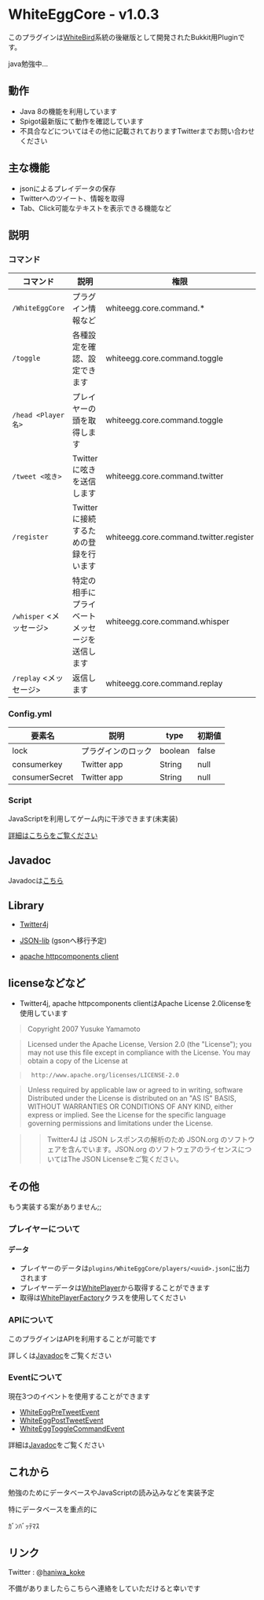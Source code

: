 # WhiteEggCore - v1.0.3

このプラグインは[WhiteBird](https://github.com/niwaniwa/WhiteBirdPvP "WhiteBirdPvP")系統の後継版として開発されたBukkit用Pluginです。

java勉強中...

## 動作
- Java 8の機能を利用しています
- Spigot最新版にて動作を確認しています
- 不具合などについてはその他に記載されておりますTwitterまでお問い合わせください

## 主な機能
* jsonによるプレイデータの保存
* Twitterへのツイート、情報を取得
* Tab、Click可能なテキストを表示できる機能など

## 説明

### コマンド
コマンド | 説明 | 権限 | 備考
-------|------|------|-----
`/WhiteEggCore` | プラグイン情報など | whiteegg.core.command.* |  
`/toggle` | 各種設定を確認、設定できます| whiteegg.core.command.toggle |
`/head <Player名>` | プレイヤーの頭を取得します | whiteegg.core.command.toggle |
`/tweet <呟き>` | Twitterに呟きを送信します | whiteegg.core.command.twitter | 初実行時は/registerを行ってください
`/register` | Twitterに接続するための登録を行います | whiteegg.core.command.twitter.register |
`/whisper` <Player> <メッセージ> | 特定の相手にプライベートメッセージを送信します | whiteegg.core.command.whisper |
`/replay` <メッセージ> | 返信します | whiteegg.core.command.replay |

### Config.yml

要素名 | 説明 | type | 初期値
------|------|------|-----
lock | プラグインのロック | boolean | false
consumerkey | Twitter app | String | null
consumerSecret | Twitter app | String | null

### Script
JavaScriptを利用してゲーム内に干渉できます(未実装)

[詳細はこちらをご覧ください](https://github.com/niwaniwa/WhiteEggCore/wiki/Script)


## Javadoc

 Javadocは[こちら](http://niwaniwa.github.io/WhiteEggCore/doc/)

## Library

* [Twitter4j](http://twitter4j.org/)

* [JSON-lib](http://json-lib.sourceforge.net/) (gsonへ移行予定)

* [apache httpcomponents client](https://hc.apache.org/)

## licenseなどなど

* Twitter4j, apache httpcomponents clientはApache License 2.0licenseを使用しています

>Copyright 2007 Yusuke Yamamoto

>Licensed under the Apache License, Version 2.0 (the "License");
you may not use this file except in compliance with the License.
You may obtain a copy of the License at

>      http://www.apache.org/licenses/LICENSE-2.0

>Unless required by applicable law or agreed to in writing, software
Distributed under the License is distributed on an "AS IS" BASIS,
WITHOUT WARRANTIES OR CONDITIONS OF ANY KIND, either express or implied.
See the License for the specific language governing permissions and
limitations under the License.

>>Twitter4J は JSON レスポンスの解析のため JSON.org のソフトウェアを含んでいます。JSON.org のソフトウェアのライセンスについてはThe JSON Licenseをご覧ください。

## その他

もう実装する案がありません;;

### プレイヤーについて
#### データ
- プレイヤーのデータは`plugins/WhiteEggCore/players/<uuid>.json`に出力されます
- プレイヤーデータは[WhitePlayer](http://niwaniwa.github.io/WhiteEggCore/doc/com/github/niwaniwa/we/core/player/WhitePlayer.html)から取得することができます
- 取得は[WhitePlayerFactory](http://niwaniwa.github.io/WhiteEggCore/doc/com/github/niwaniwa/we/core/player/WhitePlayerFactory.html)クラスを使用してください

### APIについて

このプラグインはAPIを利用することが可能です

詳しくは[Javadoc](http://niwaniwa.github.io/WhiteEggCore/doc/com/github/niwaniwa/we/core/api/WhiteEggAPI.html)をご覧ください

### Eventについて

現在3つのイベントを使用することができます

- [WhiteEggPreTweetEvent](http://niwaniwa.github.io/WhiteEggCore/doc/com/github/niwaniwa/we/core/event/WhiteEggPreTweetEvent.html)
- [WhiteEggPostTweetEvent](http://niwaniwa.github.io/WhiteEggCore/doc/com/github/niwaniwa/we/core/event/WhiteEggPostTweetEvent.html)
- [WhiteEggToggleCommandEvent](http://niwaniwa.github.io/WhiteEggCore/doc/com/github/niwaniwa/we/core/event/WhiteEggToggleCommandEvent.html)

詳細は[Javadoc](http://niwaniwa.github.io/WhiteEggCore/doc/)をご覧ください


## これから

勉強のためにデータベースやJavaScriptの読み込みなどを実装予定

特にデータベースを重点的に

ｶﾞﾝﾊﾞｯﾃﾏｽ

## リンク

Twitter : @[haniwa_koke](https://twitter.com/haniwa_koke "haniwa_koke")

不備がありましたらこちらへ連絡をしていただけると幸いです
